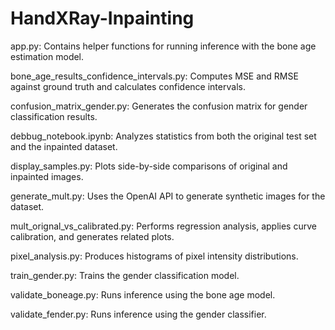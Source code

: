 # HandXRay-Inpainting

app.py: Contains helper functions for running inference with the bone age estimation model.

bone_age_results_confidence_intervals.py: Computes MSE and RMSE against ground truth and calculates confidence intervals.

confusion_matrix_gender.py: Generates the confusion matrix for gender classification results.

debbug_notebook.ipynb: Analyzes statistics from both the original test set and the inpainted dataset.

display_samples.py: Plots side-by-side comparisons of original and inpainted images.

generate_mult.py: Uses the OpenAI API to generate synthetic images for the dataset.

mult_orignal_vs_calibrated.py: Performs regression analysis, applies curve calibration, and generates related plots.

pixel_analysis.py: Produces histograms of pixel intensity distributions.

train_gender.py: Trains the gender classification model.

validate_boneage.py: Runs inference using the bone age model.

validate_fender.py: Runs inference using the gender classifier.
